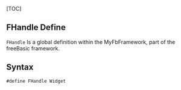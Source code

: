 [TOC]
## FHandle Define

`FHandle` Is a global definition within the MyFbFramework, part of the freeBasic framework.
## Syntax

```freeBasic
#define FHandle Widget
```

